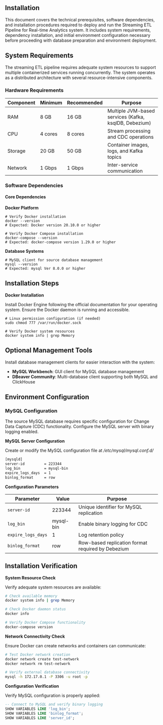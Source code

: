 ## Installation

This document covers the technical prerequisites, software dependencies, and installation procedures required to deploy and run the Streaming ETL Pipeline for Real-time Analytics system. It includes system requirements, dependency installation, and initial environment configuration necessary before proceeding with database preparation and environment deployment.

## System Requirements

The streaming ETL pipeline requires adequate system resources to support multiple containerized services running concurrently. The system operates as a distributed architecture with several resource-intensive components.

### Hardware Requirements

| Component | Minimum | Recommended | Purpose                                              |
|-----------|---------|-------------|------------------------------------------------------|
| RAM       | 8 GB    | 16 GB       | Multiple JVM-based services (Kafka, ksqlDB, Debezium)|
| CPU       | 4 cores | 8 cores     | Stream processing and CDC operations                 |
| Storage   | 20 GB   | 50 GB       | Container images, logs, and Kafka topics             |
| Network   | 1 Gbps  | 1 Gbps      | Inter-service communication                          |


### Software Dependencies

#### Core Dependencies

**Docker Platform**

~~~shell
# Verify Docker installation
docker --version
# Expected: Docker version 20.10.0 or higher

# Verify Docker Compose installation  
docker-compose --version
# Expected: docker-compose version 1.29.0 or higher
~~~

**Database Systems** 

~~~shell
# MySQL client for source database management
mysql --version
# Expected: mysql Ver 8.0.0 or higher
~~~

## Installation Steps

**Docker Installation**

Install Docker Engine following the official documentation for your operating system. Ensure the Docker daemon is running and accessible.

~~~shell
# Linux permission configuration (if needed)
sudo chmod 777 /var/run/docker.sock

# Verify Docker system resources
docker system info | grep Memory
~~~

## Optional Management Tools

Install database management clients for easier interaction with the system:

- **MySQL Workbench**: GUI client for MySQL database management
- **DBeaver Community**: Multi-database client supporting both MySQL and ClickHouse  

## Environment Configuration

### MySQL Configuration

The source MySQL database requires specific configuration for Change Data Capture (CDC) functionality. Configure the MySQL server with binary logging enabled.

**MySQL Server Configuration**

Create or modify the MySQL configuration file at */etc/mysql/mysql.conf.d/*

~~~txt
[mysqld]
server-id         = 223344
log_bin           = mysql-bin
expire_logs_days  = 1
binlog_format     = row
~~~

**Configuration Parameters**

| Parameter         | Value       | Purpose                                              |
|-------------------|-------------|------------------------------------------------------|
| `server-id`       | 223344      | Unique identifier for MySQL replication             |
| `log_bin`         | mysql-bin   | Enable binary logging for CDC                       |
| `expire_logs_days`| 1           | Log retention policy                                |
| `binlog_format`   | row         | Row-based replication format required by Debezium   |

## Installation Verification

**System Resource Check**

Verify adequate system resources are available:

~~~bash
# Check available memory
docker system info | grep Memory

# Check Docker daemon status
docker info

# Verify Docker Compose functionality
docker-compose version
~~~

**Network Connectivity Check**

Ensure Docker can create networks and containers can communicate:

~~~bash
# Test Docker network creation
docker network create test-network
docker network rm test-network

# Verify external database connectivity
mysql -h 172.17.0.1 -P 3306 -u root -p
~~~

**Configuration Verification**

Verify MySQL configuration is properly applied:

~~~sql
-- Connect to MySQL and verify binary logging
SHOW VARIABLES LIKE 'log_bin';
SHOW VARIABLES LIKE 'binlog_format';
SHOW VARIABLES LIKE 'server_id';
~~~